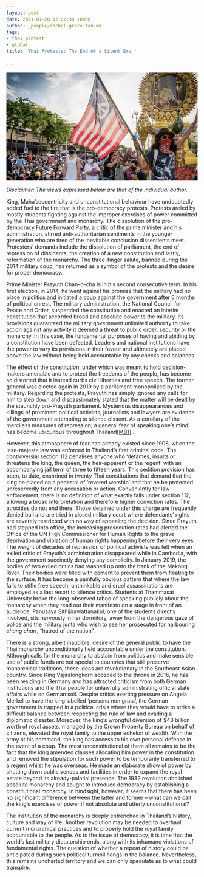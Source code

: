 ```yaml
---
layout: post
date: 2021-01-28 12:02:38 +0000
author: _people/rachel-grace-tan.md
tags:
- thai_protest
- global
title: 'Thai Protests: The End of a Silent Era '

---
```

![](/uploads/thai-pic-final.png)

_Disclaimer: The views expressed below are that of the individual author._

King, Maha’seccentricity and unconstitutional behaviour have undoubtedly added fuel to the fire that is the pro-democracy protests. Protests areled by mostly students fighting against the improper exercises of power committed by the Thai government and monarchy. The dissolution of the pro-democracy Future Forward Party, a critic of the prime minister and his administration, stirred anti-authoritarian sentiments in the younger generation who are tired of the inevitable conclusion dissentients meet. Protesters’ demands include the dissolution of parliament, the end of repression of dissidents, the creation of a new constitution and lastly, reformation of the monarchy. The three-finger salute, banned during the 2014 military coup, has returned as a symbol of the protests and the desire for proper democracy.

Prime Minister Prayuth Chan-o-cha is in his second consecutive term. In his first election, in 2014, he went against his promise that the military had no place in politics and initiated a coup against the government after 6 months of political unrest. The military administration, the National Council for Peace and Order, suspended the constitution and enacted an interim constitution that accorded broad and absolute power to the military. Its provisions guaranteed the military government unlimited authority to take action against any activity it deemed a threat to public order, security or the monarchy. In this case, the fundamental purposes of having and abiding by a constitution have been defeated. Leaders and national institutions have the power to vary its provisions in their favour and ultimately are placed above the law without being held accountable by any checks and balances.

The effect of the constitution, under which was meant to hold decision-makers amenable and to protect the freedoms of the people, has become so distorted that it instead curbs civil liberties and free speech. The former general was elected again in 2019 by a parliament monopolized by the military. Regarding the protests, Prayuth has simply ignored any calls for him to step down and dispassionately stated that the matter will be dealt by the staunchly pro-Prayuth parliament. Mysterious disappearances and killings of prominent political activists, journalists and lawyers are evidence of the government attempting to silence dissent. As a corollary of the merciless measures of repression, a general fear of speaking one’s mind has become ubiquitous throughout Thailand[\[MB1\]](applewebdata://CE01655B-2951-4816-A820-CC991A7C34E5#_msocom_1) .

However, this atmosphere of fear had already existed since 1908, when the lese-majeste law was enforced in Thailand’s first criminal code. The controversial section 112 penalises anyone who ‘defames, insults or threatens the king, the queen, the heir-apparent or the regent’ with an accompanying jail term of three to fifteen years. This sedition provision has been, to date, enshrined in twenty Thai constitutions that demand that the king be placed on a pedestal of ‘revered worship’ and that he be protected unreservedly from any accusation or action. Conveniently for law enforcement, there is no definition of what exactly falls under section 112, allowing a broad interpretation and therefore higher conviction rates. The atrocities do not end there. Those detained under this charge are frequently denied bail and are tried in closed military court where defendants’ rights are severely restricted with no way of appealing the decision. Since Prayuth had stepped into office, the increasing prosecution rates had alerted the Office of the UN High Commissioner for Human Rights to the grave deprivation and violation of human rights happening before their very eyes. The weight of decades of repression of political activists was felt when an exiled critic of Prayuth’s administration disappeared while in Cambodia, with the government succinctly denying any complicity. In January 2019, the bodies of two exiled critics had washed up onto the bank of the Mekong River. Their bodies were filled with cement to prevent them from floating to the surface. It has become a painfully obvious pattern that where the law fails to stifle free speech, unthinkable and cruel assassinations are employed as a last resort to silence critics. Students at Thammasat University broke the long-observed taboo of speaking publicly about the monarchy when they read out their manifesto on a stage in front of an audience. Panusaya Sithijirawattanakul, one of the students directly involved, sits nervously in her dormitory, away from the dangerous gaze of police and the military junta who wish to see her prosecuted for harbouring _chung chart_, “hatred of the nation”.

There is a strong, albeit inaudible, desire of the general public to have the Thai monarchy unconditionally held accountable under the constitution. Although calls for the monarchy to abstain from politics and make sensible use of public funds are not special to countries that still preserve monarchical traditions, these ideas are revolutionary in the Southeast Asian country. Since King Vajiralongkorn acceded to the throne in 2016, he has been residing in Germany and has attracted criticism from both German institutions and the Thai people for unlawfully administrating official state affairs while on German soil. Despite critics exerting pressure on Angela Merkel to have the king labelled ‘persona non grata’, the German government is trapped in a political crisis where they would have to strike a difficult balance between respecting the rule of law and evading a diplomatic disaster. Moreover, the king’s wrongful diversion of $43 billion worth of royal assets, managed by the Crown Property Bureau on behalf of citizens, elevated the royal family to the upper echelon of wealth. With the army at his command, the king has access to his own personal defense in the event of a coup. The most unconstitutional of them all remains to be the fact that the king amended clauses allocating him power in the constitution and removed the stipulation for such power to be temporarily transferred to a regent whilst he was overseas. He made an elaborate show of power by shutting down public venues and facilities in order to expand the royal estate beyond its already-palatial presence. The 1932 revolution abolished absolute monarchy and sought to introduce democracy by establishing a constitutional monarchy. In hindsight, however, it seems that there has been no significant difference between the latter and former – what can we call the king’s exercises of power if not absolute and utterly unconstitutional?

The institution of the monarchy is deeply entrenched in Thailand’s history, culture and way of life. Another revolution may be needed to overhaul current monarchical practices and to properly hold the royal family accountable to the people. As to the issue of democracy, it is time that the world’s last military dictatorship ends, along with its inhumane violations of fundamental rights. The question of whether a repeat of history could be anticipated during such political turmoil hangs in the balance. Nevertheless, this remains uncharted territory and we can only speculate as to what could transpire.